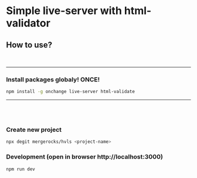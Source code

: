 # Simple live-server with html-validator

## How to use?
<br>

<hr>

### Install packages globaly! ONCE!
```bash
npm install -g onchange live-server html-validate
```
<hr>
<br>
<br>

### Create new project
```bash
npx degit mergerocks/hvls <project-name>
```

### Development (open in browser http://localhost:3000)
```bash
npm run dev
```



